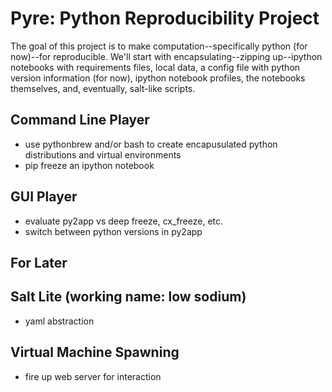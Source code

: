 Pyre: Python Reproducibility Project
====================================

The goal of this project is to make computation--specifically python (for now)--for reproducible. We'll start with encapsulating--zipping up--ipython notebooks with requirements files, local data, a config file with python version information (for now), ipython notebook profiles, the notebooks themselves, and, eventually, salt-like scripts.

Command Line Player
-------------------
- use pythonbrew and/or bash to create encapusulated python distributions and virtual environments
- pip freeze an ipython notebook

GUI Player
----------
- evaluate py2app vs deep freeze, cx_freeze, etc.
- switch between python versions in py2app

For Later
-----

Salt Lite (working name: low sodium)
------------------------------------
- yaml abstraction

Virtual Machine Spawning
------------------------
- fire up web server for interaction
